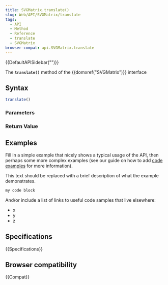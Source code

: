 ```yaml
---
title: SVGMatrix.translate()
slug: Web/API/SVGMatrix/translate
tags:
  - API
  - Method
  - Reference
  - translate
  - SVGMatrix
browser-compat: api.SVGMatrix.translate
---
```

{{DefaultAPISidebar("")}}

The **`translate()`** method of the {{domxref("SVGMatrix")}} interface 

## Syntax

```js
translate()
```

### Parameters



### Return Value



## Examples

Fill in a simple example that nicely shows a typical usage of the API, then perhaps some more complex examples (see our guide on how to add [code examples](/en-US/docs/MDN/Contribute/Structures/Code_examples) for more information).

This text should be replaced with a brief description of what the example demonstrates.

```js
my code block
```

And/or include a list of links to useful code samples that live elsewhere:

*   x
*   y
*   z

## Specifications

{{Specifications}}

## Browser compatibility

{{Compat}}

